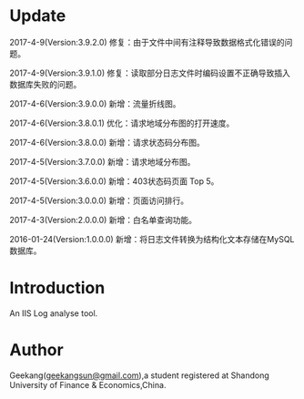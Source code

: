 # Update
2017-4-9(Version:3.9.2.0) 修复：由于文件中间有注释导致数据格式化错误的问题。

2017-4-9(Version:3.9.1.0) 修复：读取部分日志文件时编码设置不正确导致插入数据库失败的问题。

2017-4-6(Version:3.9.0.0) 新增：流量折线图。

2017-4-6(Version:3.8.0.1) 优化：请求地域分布图的打开速度。

2017-4-6(Version:3.8.0.0) 新增：请求状态码分布图。

2017-4-5(Version:3.7.0.0) 新增：请求地域分布图。

2017-4-5(Version:3.6.0.0) 新增：403状态码页面 Top 5。

2017-4-5(Version:3.0.0.0) 新增：页面访问排行。

2017-4-3(Version:2.0.0.0) 新增：白名单查询功能。
  
2016-01-24(Version:1.0.0.0) 新增：将日志文件转换为结构化文本存储在MySQL数据库。

# Introduction

An IIS Log analyse tool.

# Author

Geekang(geekangsun@gmail.com),a student registered at Shandong University of Finance & Economics,China.